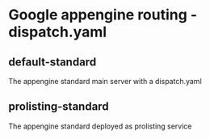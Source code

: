 # Google appengine routing - dispatch.yaml

## default-standard

The appengine standard main server with a dispatch.yaml
## prolisting-standard

The appengine standard deployed as prolisting service

